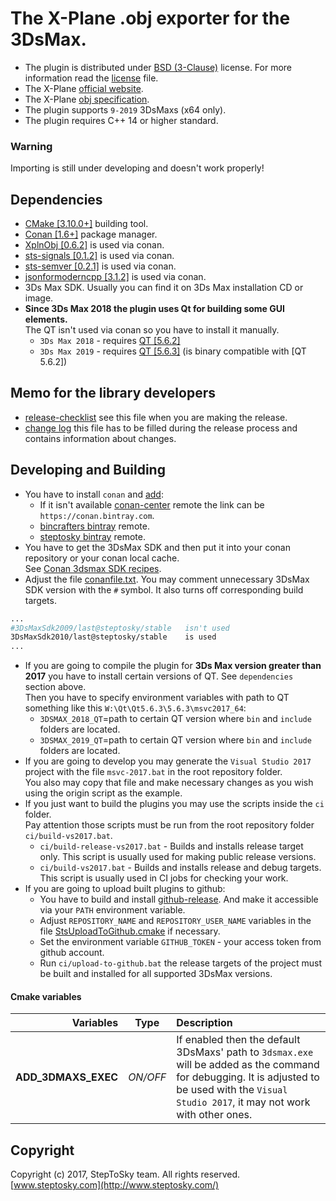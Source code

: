 
# The X-Plane .obj exporter for the 3DsMax.
- The plugin is distributed under [BSD (3-Clause)](http://opensource.org/licenses/BSD-3-Clause) license.
  For more information read the [license](license.txt) file.
- The X-Plane [official website](http://www.x-plane.com/).
- The X-Plane [obj specification](http://developer.x-plane.com/?article=obj8-file-format-specification).
- The plugin supports `9-2019` 3DsMaxs (x64 only).
- The plugin requires C++ 14 or higher standard.

### Warning 
Importing is still under developing and doesn't work properly!

## Dependencies
- [CMake [3.10.0+]](https://cmake.org/) building tool.
- [Conan [1.6+]](https://www.conan.io) package manager.  
- [XplnObj [0.6.2]](https://github.com/steptosky/XplnObj) is used via conan.
- [sts-signals [0.1.2]](https://github.com/steptosky/sts-signals) is used via conan.
- [sts-semver [0.2.1]](https://github.com/steptosky/sts-semver) is used via conan.
- [jsonformoderncpp [3.1.2]](https://github.com/nlohmann/json) is used via conan.
- 3Ds Max SDK. Usually you can find it on 3Ds Max installation CD or image.
- **Since 3Ds Max 2018 the plugin uses Qt for building some GUI elements.**   
  The QT isn't used via conan so you have to install it manually.  
    - `3Ds Max 2018` - requires [QT [5.6.2]](https://www1.qt.io/offline-installers/?hsLang=en)
    - `3Ds Max 2019` - requires [QT [5.6.3]](https://www1.qt.io/offline-installers/?hsLang=en)
      (is binary compatible with [QT 5.6.2])

## Memo for the library developers
- [release-checklist](doc/release-checklist.md) see this file when you are making the release.
- [change log](doc/changelog.txt) this file has to be filled during the release process and contains information about changes.

## Developing and Building
- You have to install `conan` and [add](https://docs.conan.io/en/latest/reference/commands/misc/remote.html):  
    - If it isn't available [conan-center](https://bintray.com/conan/conan-center) remote the link can be `https://conan.bintray.com`.
    - [bincrafters bintray](https://bintray.com/bincrafters/public-conan) remote.
    - [steptosky bintray](https://bintray.com/steptosky/conan-open-source) remote.
- You have to get the 3DsMax SDK and then put it into your conan repository or your conan local cache.  
  See [Conan 3dsmax SDK recipes](https://github.com/steptosky/conan-3dsmax-sdk-recipes).
- Adjust the file [conanfile.txt](conanfile.txt). You may comment unnecessary 3DsMax SDK version with the `#` symbol. It also turns off corresponding build targets.
``` bash
...
#3DsMaxSdk2009/last@steptosky/stable   isn't used
3DsMaxSdk2010/last@steptosky/stable    is used
...
```
- If you are going to compile the plugin for **3Ds Max version greater than 2017** you have to install certain versions of QT.
  See `dependencies` section above.  
  Then you have to specify environment variables with path to QT something like this `W:\Qt\Qt5.6.3\5.6.3\msvc2017_64`:
    - `3DSMAX_2018_QT`=path to certain QT version where `bin` and `include` folders are located.
    - `3DSMAX_2019_QT`=path to certain QT version where `bin` and `include` folders are located.
- If you are going to develop you may generate the `Visual Studio 2017` project with the file `msvc-2017.bat` in the root repository folder.  
  You also may copy that file and make necessary changes as you wish using the origin script as the example.  
- If you just want to build the plugins you may use the scripts inside the `ci` folder.  
  Pay attention those scripts must be run from the root repository folder `ci/build-vs2017.bat`.
    - `ci/build-release-vs2017.bat` - Builds and installs release target only. This script is usually used for making public release versions.
    - `ci/build-vs2017.bat` - Builds and installs release and debug targets. This script is usually used in CI jobs for checking your work.
- If you are going to upload built plugins to github:
  - You have to build and install [github-release](https://github.com/aktau/github-release). And make it accessible via your `PATH` environment variable.
  - Adjust `REPOSITORY_NAME` and `REPOSITORY_USER_NAME` variables in the file [StsUploadToGithub.cmake](cmake/StsUploadToGithub.cmake) if necessary.
  - Set the environment variable `GITHUB_TOKEN` - your access token from github account.
  - Run `ci/upload-to-github.bat` the release targets of the project must be built and installed for all supported 3DsMax versions.

#### Cmake variables
| Variables | Type | Description |
|----------:|:----:|:------------|
| **ADD_3DMAXS_EXEC** | _ON/OFF_  | If enabled then the default 3DsMaxs' path to `3dsmax.exe` will be added as the command for debugging. It is adjusted to be used with the `Visual Studio 2017`, it may not work with other ones. |

## Copyright
Copyright (c) 2017, StepToSky team. All rights reserved.  
[www.steptosky.com](http://www.steptosky.com/)
